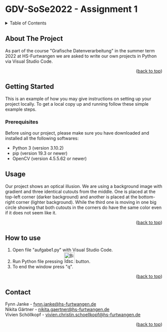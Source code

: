 # GDV-SoSe2022 - Assignment 1

<!-- TABLE OF CONTENTS -->
<details>
  <summary>Table of Contents</summary>
  <ol>
    <li>
      <a href="#about-the-project">About The Project</a>
    </li>
    <li>
      <a href="#getting-started">Getting Started</a>
      <ul>
        <li><a href="#prerequisites">Prerequisites</a></li>
      </ul>
    </li>
    <li><a href="#usage">Usage</a></li>
    <li><a href="#how-to-use">How to use</a></li>
    <li><a href="#contact">Contact</a></li>
  </ol>
</details>



<!-- ABOUT THE PROJECT -->
## About The Project

As part of the course "Grafische Datenverarbeitung" in the summer term 2022 at HS-Furtwangen we are asked to write our own projects in Python via Visual Studio Code.  


<p align="right">(<a href="#top">back to top</a>)</p>


<!-- GETTING STARTED -->
## Getting Started

This is an example of how you may give instructions on setting up your project locally.
To get a local copy up and running follow these simple example steps.

### Prerequisites
Before using our project, please make sure you have downloaded and installed all the following softwares:
* Python 3 (version 3.10.2)
* pip (version 19.3 or newer)
* OpenCV (version 4.5.5.62 or newer)
 

<!-- USAGE EXAMPLES -->
## Usage

Our project shows an optical illusion. We are using a background image with gradient and three identical cutouts from the middle. One is placed at the top-left corner (darker background) and another is placed at the bottom-right corner (lighter background). While the third one is moving in one big circle showing that both cutouts in the corners do have the same color even if it does not seem like it. 


<p align="right">(<a href="#top">back to top</a>)</p>



<!-- HOWTOUSE -->
## How to use

1. Open file "aufgabe1.py" with Visual Studio Code.
2. Run Python file pressing  <img width="34" alt="Bildschirmfoto 2022-03-29 um 10 59 22" src="https://user-images.githubusercontent.com/72465216/160575079-c79fb7ef-d1e8-4ce0-a107-5bd04166637f.png">  button.
3. To end the window press "q". 


<p align="right">(<a href="#top">back to top</a>)</p>


<!-- CONTACT -->
## Contact

Fynn Janke - fynn.janke@hs-furtwangen.de</br>
Nikita Gärtner - nikita.gaertner@hs-furtwangen.de</br>
Vivien Schöllkopf - vivien.christin.schoellkopf@hs-furtwangen.de


<p align="right">(<a href="#top">back to top</a>)</p>
